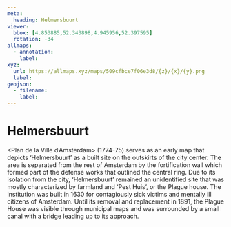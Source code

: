 ```yaml
---
meta:
  heading: Helmersbuurt
viewer:
  bbox: [4.853885,52.343898,4.945956,52.397595]
  rotation: -34
allmaps:
  - annotation:
    label: 
xyz:
  url: https://allmaps.xyz/maps/509cfbce7f06e3d8/{z}/{x}/{y}.png
  label: 
geojson: 
  - filename: 
    label: 
---
```

# Helmersbuurt
<Plan de la Ville d’Amsterdam> (1774-75) serves as an early map that depicts ‘Helmersbuurt’ as a built site on the outskirts of the city center. The area is separated from the rest of Amsterdam by the fortification wall which formed part of the defense works that outlined the central ring. Due to its isolation from the city, ‘Helmersbuurt’ remained an unidentified site that was mostly characterized by farmland and ‘Pest Huis’, or the Plague house. The institution was built in 1630 for contagiously sick victims and mentally ill citizens of Amsterdam. Until its removal and replacement in 1891, the Plague House was visible through municipal maps and was surrounded by a small canal with a bridge leading up to its approach.